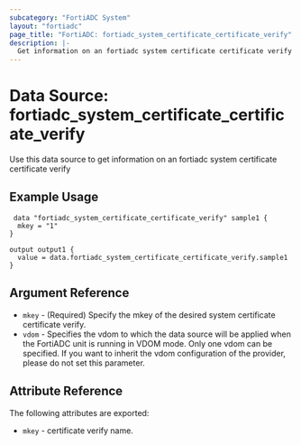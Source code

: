 ```yaml
---
subcategory: "FortiADC System"
layout: "fortiadc"
page_title: "FortiADC: fortiadc_system_certificate_certificate_verify"
description: |-
  Get information on an fortiadc system certificate certificate verify
---
```


# Data Source: fortiadc_system_certificate_certificate_verify
Use this data source to get information on an fortiadc system certificate certificate verify

## Example Usage

```hcl
 data "fortiadc_system_certificate_certificate_verify" sample1 {
  mkey = "1"
}

output output1 {
  value = data.fortiadc_system_certificate_certificate_verify.sample1
}
```

## Argument Reference
* `mkey` - (Required) Specify the mkey of the desired  system certificate certificate verify.
* `vdom` - Specifies the vdom to which the data source will be applied when the FortiADC unit is running in VDOM mode. Only one vdom can be specified. If you want to inherit the vdom configuration of the provider, please do not set this parameter.


## Attribute Reference

The following attributes are exported:

* `mkey` - certificate verify name.



